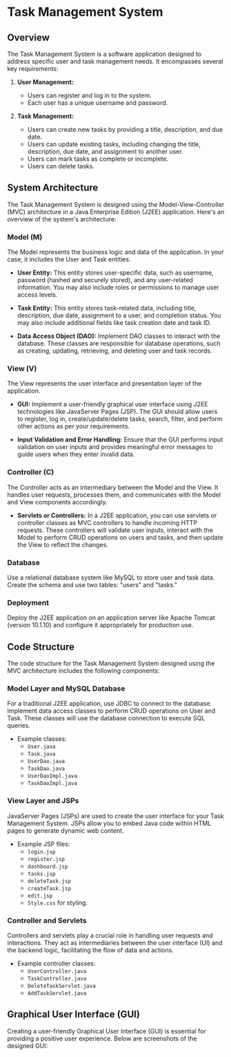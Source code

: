 # Task Management System

## Overview

The Task Management System is a software application designed to address specific user and task management needs. It encompasses several key requirements:

1. **User Management:**
   - Users can register and log in to the system.
   - Each user has a unique username and password.

2. **Task Management:**
   - Users can create new tasks by providing a title, description, and due date.
   - Users can update existing tasks, including changing the title, description, due date, and assignment to another user.
   - Users can mark tasks as complete or incomplete.
   - Users can delete tasks.

## System Architecture

The Task Management System is designed using the Model-View-Controller (MVC) architecture in a Java Enterprise Edition (J2EE) application. Here's an overview of the system's architecture:

### Model (M)

The Model represents the business logic and data of the application. In your case, it includes the User and Task entities.

- **User Entity:** This entity stores user-specific data, such as username, password (hashed and securely stored), and any user-related information. You may also include roles or permissions to manage user access levels.

- **Task Entity:** This entity stores task-related data, including title, description, due date, assignment to a user, and completion status. You may also include additional fields like task creation date and task ID.

- **Data Access Object (DAO):** Implement DAO classes to interact with the database. These classes are responsible for database operations, such as creating, updating, retrieving, and deleting user and task records.

### View (V)

The View represents the user interface and presentation layer of the application.

- **GUI:** Implement a user-friendly graphical user interface using J2EE technologies like JavaServer Pages (JSP). The GUI should allow users to register, log in, create/update/delete tasks, search, filter, and perform other actions as per your requirements.

- **Input Validation and Error Handling:** Ensure that the GUI performs input validation on user inputs and provides meaningful error messages to guide users when they enter invalid data.

### Controller (C)

The Controller acts as an intermediary between the Model and the View. It handles user requests, processes them, and communicates with the Model and View components accordingly.

- **Servlets or Controllers:** In a J2EE application, you can use servlets or controller classes as MVC controllers to handle incoming HTTP requests. These controllers will validate user inputs, interact with the Model to perform CRUD operations on users and tasks, and then update the View to reflect the changes.

### Database

Use a relational database system like MySQL to store user and task data. Create the schema and use two tables: "users" and "tasks."

### Deployment

Deploy the J2EE application on an application server like Apache Tomcat (version 10.1.10) and configure it appropriately for production use.

## Code Structure

The code structure for the Task Management System designed using the MVC architecture includes the following components:

### Model Layer and MySQL Database

For a traditional J2EE application, use JDBC to connect to the database. Implement data access classes to perform CRUD operations on User and Task. These classes will use the database connection to execute SQL queries.

- Example classes:
  - `User.java`
  - `Task.java`
  - `UserDao.java`
  - `TaskDao.java`
  - `UserDaoImpl.java`
  - `TaskDaoImpl.java`

### View Layer and JSPs

JavaServer Pages (JSPs) are used to create the user interface for your Task Management System. JSPs allow you to embed Java code within HTML pages to generate dynamic web content.

- Example JSP files:
  - `login.jsp`
  - `register.jsp`
  - `dashboard.jsp`
  - `tasks.jsp`
  - `deleteTask.jsp`
  - `createTask.jsp`
  - `edit.jsp`
  - `Style.css` for styling.

### Controller and Servlets

Controllers and servlets play a crucial role in handling user requests and interactions. They act as intermediaries between the user interface (UI) and the backend logic, facilitating the flow of data and actions.

- Example controller classes:
  - `UserController.java`
  - `TaskController.java`
  - `DeleteTaskServlet.java`
  - `AddTaskServlet.java`

## Graphical User Interface (GUI)

Creating a user-friendly Graphical User Interface (GUI) is essential for providing a positive user experience. Below are screenshots of the designed GUI:
